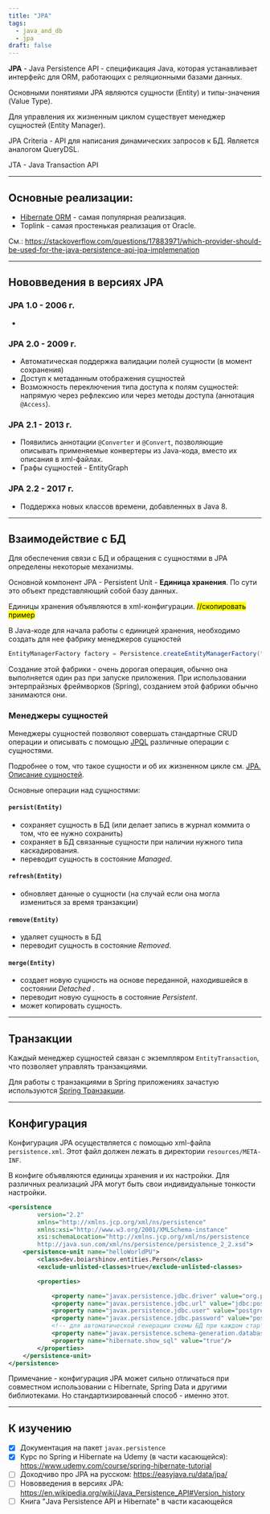 ```yaml
---
title: "JPA"
tags:
  - java_and_db
  - jpa
draft: false
---
```


**JPA** - Java Persistence API - спецификация Java, которая устанавливает интерфейс для ORM, работающих с реляционными базами данных.

Основными понятиями JPA являются сущности (Entity) и типы-значения (Value Type).

Для управления их жизненным циклом существует менеджер сущностей (Entity Manager).

JPA Criteria - API для написания динамических запросов к БД. Является аналогом QueryDSL.

JTA - Java Transaction API

---
## Основные реализации:

- [Hibernate ORM](../external_lib/hibernate_orm.md) - самая популярная реализация.
- Toplink - самая простенькая реализация от Oracle.

См.: https://stackoverflow.com/questions/17883971/which-provider-should-be-used-for-the-java-persistence-api-jpa-implemenation

---
## Нововведения в версиях JPA

### JPA 1.0 - 2006 г.

-

### JPA 2.0 - 2009 г.

- Автоматическая поддержка валидации полей сущности (в момент сохранения)
- Доступ к метаданным отображения сущностей
- Возможность переключения типа доступа к полям сущностей: напрямую через рефлексию или через методы доступа (аннотация `@Access`).

### JPA 2.1 - 2013 г.

- Появились аннотации `@Converter` и `@Convert`, позволяющие описывать применяемые конвертеры из Java-кода, вместо их описания в xml-файлах.
- Графы сущностей - EntityGraph

### JPA 2.2 - 2017 г.

- Поддержка новых классов времени, добавленных в Java 8.

* * *

## Взаимодействие с БД

Для обеспечения связи с БД и обращения с сущностями в JPA определены некоторые механизмы.

Основной компонент JPA - Persistent Unit - **Единица хранения**. По сути это объект представляющий собой базу данных.

Единицы хранения объявляются в xml-конфигурации.
<mark>//скопировать пример</mark>

В Java-коде для начала работы с единицей хранения, необходимо создать для нее фабрику менеджеров сущностей

```java
EntityManagerFactory factory = Persistence.createEntityManagerFactory("<persistentUnitName>");
```

Создание этой фабрики - очень дорогая операция, обычно она выполняется один раз при запуске приложения. При использовании энтерпрайзных фреймворков (Spring), созданием этой фабрики обычно занимаются они.

### Менеджеры сущностей

Менеджеры сущностей позволяют совершать стандартные CRUD операции и описывать с помощью [JPQL](jpql.md) различные операции с сущностями.

Подробнее о том, что такое сущности и об их жизненном цикле см. [JPA. Описание сущностей](jpa_entity.md).

Основные операции над сущностями:
#### `persist(Entity)`

- сохраняет сущность в БД (или делает запись в журнал коммита о том, что ее нужно сохранить)
- сохраняет в БД связанные сущности при наличии нужного типа каскадирования.
- переводит сущность в состояние *Managed*.

#### `refresh(Entity)`

- обновляет данные о сущности (на случай если она могла измениться за время транзакции)

#### `remove(Entity)`

- удаляет сущность в БД
- переводит сущность в состояние *Removed*.

#### `merge(Entity)`

- создает новую сущность на основе переданной, находившейся в состоянии *Detached* .
- переводит новую сущность в состояние *Persistent*.
- может копировать сущность.

---
## Транзакции

Каждый менеджер сущностей связан с экземпляром `EntityTransaction`, что позволяет управлять транзакциями.

Для работы с транзакциями в Spring приложениях зачастую используются [Spring Транзакции](../spring/transactional.md).

---
## Конфигурация

Конфигурация JPA осуществляется с помощью xml-файла `persistence.xml`. Этот файл должен лежать в директории `resources/META-INF`.

В конфиге объявляются единицы хранения и их настройки.
Для различных реализаций JPA могут быть свои индивидуальные тонкости настройки.

```xml
<persistence
        version="2.2"
        xmlns="http://xmlns.jcp.org/xml/ns/persistence"
        xmlns:xsi="http://www.w3.org/2001/XMLSchema-instance"
        xsi:schemaLocation="http://xmlns.jcp.org/xml/ns/persistence
        http://java.sun.com/xml/ns/persistence/persistence_2_2.xsd">
    <persistence-unit name="helloWorldPU">
        <class>dev.boiarshinov.entities.Person</class>
        <exclude-unlisted-classes>true</exclude-unlisted-classes>

        <properties>

            <property name="javax.persistence.jdbc.driver" value="org.postgresql.Driver"/>
            <property name="javax.persistence.jdbc.url" value="jdbc:postgresql://localhost:5432/postgres"/>
            <property name="javax.persistence.jdbc.user" value="postgres"/>
            <property name="javax.persistence.jdbc.password" value="postgres"/>
            <!-- для автоматической генерации схемы БД при каждом старте приложения -->
            <property name="javax.persistence.schema-generation.database.action" value="drop-and-create"/>
            <property name="hibernate.show_sql" value="true"/>
        </properties>
    </persistence-unit>
</persistence>
```

Примечание - конфигурация JPA может сильно отличаться при совместном использовании с Hibernate, Spring Data и другими библиотеками. Но стандартизированный способ - именно этот.

---
## К изучению

- [X] Документация на пакет `javax.persistence`
- [X] Курс по Spring и Hibernate на Udemy (в части касающейся): https://www.udemy.com/course/spring-hibernate-tutorial
- [ ] Доходчиво про JPA на русском: https://easyjava.ru/data/jpa/
- [ ] Нововведения в версиях JPA: https://en.wikipedia.org/wiki/Java_Persistence_API#Version_history
- [ ] Книга "Java Persistence API и Hibernate" в части касающейся
